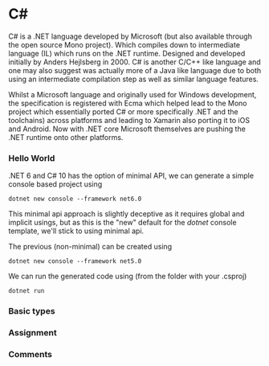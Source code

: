 # C#

C# is a .NET language developed by Microsoft (but also available through the open source Mono project). Which compiles down to intermediate language (IL) which runs on the .NET runtime. Designed and developed initially by Anders Hejlsberg in 2000. C# is another C/C++ like language and one may also suggest was actually more of a Java like language due to both using an intermediate compilation step as well as similar language features.  

Whilst a Microsoft language and originally used for Windows development, the specification is registered with Ecma which helped lead to the Mono project which essentially ported C# or more specifically .NET and the toolchains) across platforms and leading to Xamarin also porting it to iOS and Android. Now with .NET core Microsoft themselves are pushing the .NET runtime onto other platforms.

### Hello World

.NET 6 and C# 10 has the option of minimal API, we can generate a simple console based project using

```
dotnet new console --framework net6.0
```

This minimal api approach is slightly deceptive as it requires global and implicit usings, but as this is the "new" default for the _dotnet_ console template, we'll stick to using minimal api.

The previous (non-minimal) can be created using

```
dotnet new console --framework net5.0
```

We can run the generated code using (from the folder with your .csproj)

```
dotnet run
```


### Basic types 

### Assignment

### Comments
